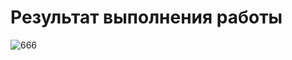 # Результат выполнения работы

![666](https://user-images.githubusercontent.com/97364957/184545456-e6d4c7d0-0ccb-41e8-b832-7be0f8d3ec2a.png)
